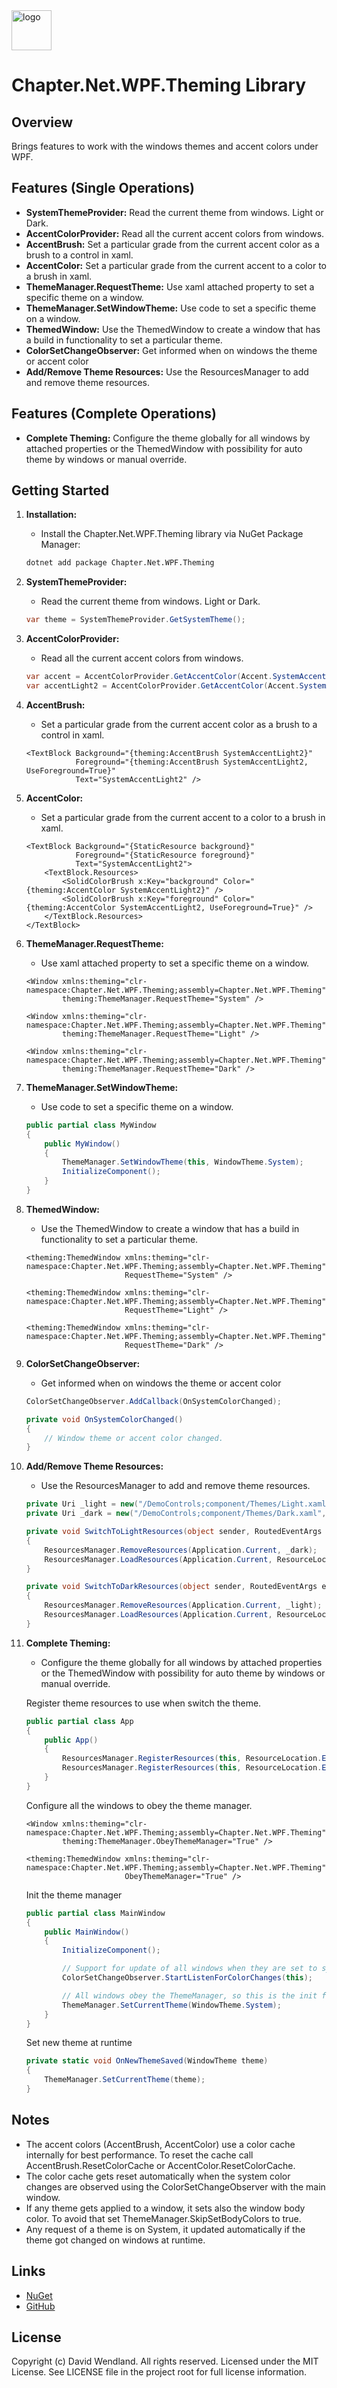 <img src="https://raw.githubusercontent.com/dwndlnd/Chapter.Net.WPF.Theming/master/Icon.png" alt="logo" width="64"/>

# Chapter.Net.WPF.Theming Library

## Overview
Brings features to work with the windows themes and accent colors under WPF.

## Features (Single Operations)
- **SystemThemeProvider:** Read the current theme from windows. Light or Dark.
- **AccentColorProvider:** Read all the current accent colors from windows.
- **AccentBrush:** Set a particular grade from the current accent color as a brush to a control in xaml.
- **AccentColor:** Set a particular grade from the current accent to a color to a brush in xaml.
- **ThemeManager.RequestTheme:** Use xaml attached property to set a specific theme on a window.
- **ThemeManager.SetWindowTheme:** Use code to set a specific theme on a window.
- **ThemedWindow:** Use the ThemedWindow to create a window that has a build in functionality to set a particular theme.
- **ColorSetChangeObserver:** Get informed when on windows the theme or accent color
- **Add/Remove Theme Resources:** Use the ResourcesManager to add and remove theme resources.

## Features (Complete Operations)
- **Complete Theming:** Configure the theme globally for all windows by attached properties or the ThemedWindow with possibility for auto theme by windows or manual override.

## Getting Started

1. **Installation:**
    - Install the Chapter.Net.WPF.Theming library via NuGet Package Manager:
    ```bash
    dotnet add package Chapter.Net.WPF.Theming
    ```

2. **SystemThemeProvider:**
    - Read the current theme from windows. Light or Dark.
    ```csharp
    var theme = SystemThemeProvider.GetSystemTheme();
    ```

3. **AccentColorProvider:**
    - Read all the current accent colors from windows.
    ```csharp
    var accent = AccentColorProvider.GetAccentColor(Accent.SystemAccent);
    var accentLight2 = AccentColorProvider.GetAccentColor(Accent.SystemAccentLight2);
    ```

4. **AccentBrush:**
    - Set a particular grade from the current accent color as a brush to a control in xaml.
    ```xaml
    <TextBlock Background="{theming:AccentBrush SystemAccentLight2}"
               Foreground="{theming:AccentBrush SystemAccentLight2, UseForeground=True}"
               Text="SystemAccentLight2" />
    ```

5. **AccentColor:**
    - Set a particular grade from the current accent to a color to a brush in xaml.
    ```xaml
    <TextBlock Background="{StaticResource background}"
               Foreground="{StaticResource foreground}"
               Text="SystemAccentLight2">
        <TextBlock.Resources>
            <SolidColorBrush x:Key="background" Color="{theming:AccentColor SystemAccentLight2}" />
            <SolidColorBrush x:Key="foreground" Color="{theming:AccentColor SystemAccentLight2, UseForeground=True}" />
        </TextBlock.Resources>
    </TextBlock>
    ```

6. **ThemeManager.RequestTheme:**
    - Use xaml attached property to set a specific theme on a window.
    ```xaml
    <Window xmlns:theming="clr-namespace:Chapter.Net.WPF.Theming;assembly=Chapter.Net.WPF.Theming"
            theming:ThemeManager.RequestTheme="System" />

    <Window xmlns:theming="clr-namespace:Chapter.Net.WPF.Theming;assembly=Chapter.Net.WPF.Theming"
            theming:ThemeManager.RequestTheme="Light" />

    <Window xmlns:theming="clr-namespace:Chapter.Net.WPF.Theming;assembly=Chapter.Net.WPF.Theming"
            theming:ThemeManager.RequestTheme="Dark" />
    ```

7. **ThemeManager.SetWindowTheme:**
    - Use code to set a specific theme on a window.
    ```csharp
    public partial class MyWindow
    {
        public MyWindow()
        {
            ThemeManager.SetWindowTheme(this, WindowTheme.System);
            InitializeComponent();
        }
    }
    ```

8. **ThemedWindow:**
    - Use the ThemedWindow to create a window that has a build in functionality to set a particular theme.
    ```xaml
    <theming:ThemedWindow xmlns:theming="clr-namespace:Chapter.Net.WPF.Theming;assembly=Chapter.Net.WPF.Theming"
                          RequestTheme="System" />

    <theming:ThemedWindow xmlns:theming="clr-namespace:Chapter.Net.WPF.Theming;assembly=Chapter.Net.WPF.Theming"
                          RequestTheme="Light" />

    <theming:ThemedWindow xmlns:theming="clr-namespace:Chapter.Net.WPF.Theming;assembly=Chapter.Net.WPF.Theming"
                          RequestTheme="Dark" />
    ```

9. **ColorSetChangeObserver:**
    - Get informed when on windows the theme or accent color
    ```csharp
    ColorSetChangeObserver.AddCallback(OnSystemColorChanged);

    private void OnSystemColorChanged()
    {
        // Window theme or accent color changed.
    }
    ```

10. **Add/Remove Theme Resources:**
    - Use the ResourcesManager to add and remove theme resources.
    ```csharp
    private Uri _light = new("/DemoControls;component/Themes/Light.xaml", UriKind.RelativeOrAbsolute);
    private Uri _dark = new("/DemoControls;component/Themes/Dark.xaml", UriKind.RelativeOrAbsolute);

    private void SwitchToLightResources(object sender, RoutedEventArgs e)
    {
        ResourcesManager.RemoveResources(Application.Current, _dark);
        ResourcesManager.LoadResources(Application.Current, ResourceLocation.End, _light);
    }

    private void SwitchToDarkResources(object sender, RoutedEventArgs e)
    {
        ResourcesManager.RemoveResources(Application.Current, _light);
        ResourcesManager.LoadResources(Application.Current, ResourceLocation.End, _dark);
    }
    ```

11. **Complete Theming:**
    - Configure the theme globally for all windows by attached properties or the ThemedWindow with possibility for auto theme by windows or manual override.

    Register theme resources to use when switch the theme.
    ```csharp
    public partial class App
    {
        public App()
        {
            ResourcesManager.RegisterResources(this, ResourceLocation.End, WindowTheme.Light, new Uri("/DemoControls;component/Themes/Light.xaml", UriKind.RelativeOrAbsolute));
            ResourcesManager.RegisterResources(this, ResourceLocation.End, WindowTheme.Dark, new Uri("/DemoControls;component/Themes/Dark.xaml", UriKind.RelativeOrAbsolute));
        }
    }
    ```
    Configure all the windows to obey the theme manager.
    ```xaml
    <Window xmlns:theming="clr-namespace:Chapter.Net.WPF.Theming;assembly=Chapter.Net.WPF.Theming"
            theming:ThemeManager.ObeyThemeManager="True" />

    <theming:ThemedWindow xmlns:theming="clr-namespace:Chapter.Net.WPF.Theming;assembly=Chapter.Net.WPF.Theming"
                          ObeyThemeManager="True" />
    ```
    Init the theme manager
    ```csharp
    public partial class MainWindow
    {
        public MainWindow()
        {
            InitializeComponent();

            // Support for update of all windows when they are set to system.
            ColorSetChangeObserver.StartListenForColorChanges(this);

            // All windows obey the ThemeManager, so this is the init for all windows.
            ThemeManager.SetCurrentTheme(WindowTheme.System);
        }
    }
    ```
    Set new theme at runtime
    ```csharp
    private static void OnNewThemeSaved(WindowTheme theme)
    {
        ThemeManager.SetCurrentTheme(theme);
    }
    ```

## Notes

- The accent colors (AccentBrush, AccentColor) use a color cache internally for best performance. To reset the cache call AccentBrush.ResetColorCache or AccentColor.ResetColorCache.
- The color cache gets reset automatically when the system color changes are observed using the ColorSetChangeObserver with the main window.
- If any theme gets applied to a window, it sets also the window body color. To avoid that set ThemeManager.SkipSetBodyColors to true.
- Any request of a theme is on System, it updated automatically if the theme got changed on windows at runtime.

## Links
* [NuGet](https://www.nuget.org/packages/Chapter.Net.WPF.Theming)
* [GitHub](https://github.com/dwndlnd/Chapter.Net.WPF.Theming)

## License
Copyright (c) David Wendland. All rights reserved.
Licensed under the MIT License. See LICENSE file in the project root for full license information.
